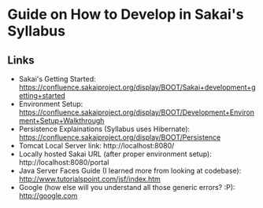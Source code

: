 Guide on How to Develop in Sakai's Syllabus
===========================================

Links
-----

* Sakai's Getting Started: https://confluence.sakaiproject.org/display/BOOT/Sakai+development+getting+started
* Environment Setup: https://confluence.sakaiproject.org/display/BOOT/Development+Environment+Setup+Walkthrough
* Persistence Explainations (Syllabus uses Hibernate): https://confluence.sakaiproject.org/display/BOOT/Persistence
* Tomcat Local Server link: http://localhost:8080/
* Locally hosted Sakai URL (after proper environment setup): http://localhost:8080/portal
* Java Server Faces Guide (I learned more from looking at codebase): http://www.tutorialspoint.com/jsf/index.htm
* Google (how else will you understand all those generic errors? :P): http://google.com


